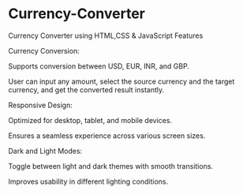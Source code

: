 # Currency-Converter
Currency Converter using HTML,CSS &amp; JavaScript
Features

Currency Conversion:

Supports conversion between USD, EUR, INR, and GBP.

User can input any amount, select the source currency and the target currency, and get the converted result instantly.

Responsive Design:

Optimized for desktop, tablet, and mobile devices.

Ensures a seamless experience across various screen sizes.

Dark and Light Modes:

Toggle between light and dark themes with smooth transitions.

Improves usability in different lighting conditions.

